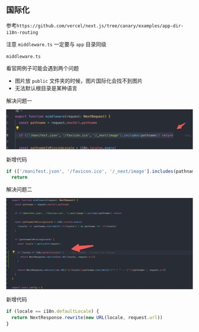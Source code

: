 ## 国际化

参考`https://github.com/vercel/next.js/tree/canary/examples/app-dir-i18n-routing`

注意 `middleware.ts` 一定要与 `app` 目录同级

`middleware.ts`

看官网例子可能会遇到两个问题

- 图片放 `public` 文件夹的时候，图片国际化会找不到图片
- 无法默认根目录是某种语言

解决问题一

![alt text](image-50.png)

新增代码

```js
if (['/manifest.json', '/favicon.ico', '/_next/image'].includes(pathname))
  return
```

解决问题二

![alt text](image-51.png)

新增代码

```js
if (locale == i18n.defaultLocale) {
  return NextResponse.rewrite(new URL(locale, request.url))
}
```
